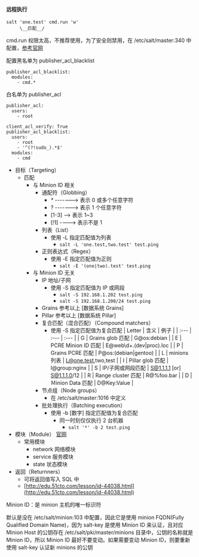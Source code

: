 #### 远程执行

```
salt 'one.test' cmd.run 'w'
     \__匹配__/
```

cmd.run 权限太高，不推荐使用，为了安全则禁用，在 /etc/salt/master:340 中配置，[参考官网](https://docs.saltstack.com/en/latest/ref/configuration/master.html#publisher-acl-blacklist)

配置黑名单为 publisher\_acl\_blacklist

```
publisher_acl_blacklist:
  modules:
    - cmd.*
```

白名单为 publisher\_acl

```
publisher_acl:
  users:
    - root
```

```
client_acl_verify: True
publisher_acl_blacklist:
  users:
    - root
    - '^(?!sudo_).*$'
  modules:
    - cmd
```

* 目标（Targeting）
  * 匹配
    * 与 Minion ID 相关
      * 通配符（Globbing）
        * _\*_ -------&gt;  表示 0 或多个任意字符
        * ? -------&gt; 表示 1 个任意字符
        * \[1-3\] --&gt; 表示 1~3
        * \[!1\] ----&gt; 表示不是 1
      * 列表（List）
        * 使用 -L 指定匹配值为列表
          * `salt -L 'one.test,two.test' test.ping`
      * 正则表达式（Regex）
        * 使用 -E 指定匹配值为正则
          * `salt -E '(one|two).test' test.ping`
    * 与 Minion ID 无关
      * IP 地址/子网
        * 使用 -S 指定匹配值为 IP 或网段
          * `salt -S 192.168.1.202 test.ping`
          * `salt -S 192.168.1.200/24 test.ping`
      * Grains 参考以上 \[数据系统 Grains\]
      * Pillar    参考以上 \[数据系统 Pillar\]
      * 复合匹配（混合匹配）（Compound matchers）
        * 使用 -S 指定匹配值为复合匹配
          | Letter | 含义 | 例子 |
          | :--- | :--- | :--- |
          | G | Grains glob 匹配 | G@os:debian |
          | E | PCRE Minion ID 匹配 | E@web\d+.\(dev\|proc\).loc |
          | P | Grains PCRE 匹配 | P@os:\(debian\|gentoo\) |
          | L | minions 列表 | L@one.test,two,test |
          | I | Pillar glob 匹配 | l@group:nginx |
          | S | IP/子网或网段匹配 | S@1.1.1.1 \[or\] S@1.1.1.0/12 |
          | R | Range cluster 匹配 | R@%foo.bar |
          | D | Ｍinion Data 匹配 | D@Key:Value |
      * 节点组（Node groups）
        * 在 /etc/salt/master:1016 中定义
      * 批处理执行（Batching execution）
        * 使用 -b \[数字\] 指定匹配值为复合匹配
          * 同一时刻仅仅执行 2 台机器
            * `salt '*' -b 2 test.ping`
* 模块（Module） [官网](https://docs.saltstack.com/en/latest/ref/modules/all/)
  * 常用模块
    * network 网络模块
    * service 服务模块
    * state 状态模块
* 返回（Returnners）
  * 可将返回值写入 SQL 中
  * [http://edu.51cto.com/lesson/id-44038.html](http://edu.51cto.com/lesson/id-44038.html)

Minion ID：是 minion 主机的唯一标识符

默认是没在 /etc/salt/minion:103 中配置，因此它是使用  minion FQDN\(Fully Qualified Domain Name\)，因为 salt-key 是使用 Minion ID 来认证，且对应 Minion Host 的公钥存在 /etc/salt/pki/master/minions 目录中，公钥的名称就是 Minion ID，所以 Minion ID 最好不要变动。如果需要变动 Minion ID，则要重新使用 salt-key 认证新 minions 的公钥

